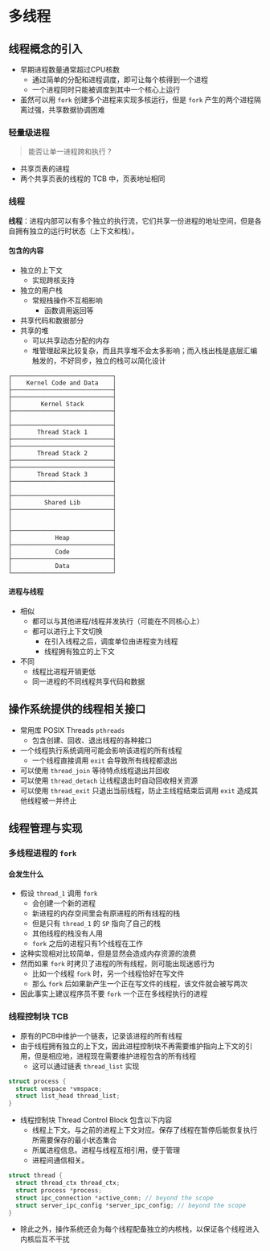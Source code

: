 # 多线程

## 线程概念的引入

- 早期进程数量通常超过CPU核数
  - 通过简单的分配和进程调度，即可让每个核得到一个进程
  - 一个进程同时只能被调度到其中一个核心上运行
- 虽然可以用 `fork` 创建多个进程来实现多核运行，但是 `fork` 产生的两个进程隔离过强，共享数据协调困难

### 轻量级进程

> 能否让单一进程跨和执行？

- 共享页表的进程
- 两个共享页表的线程的 TCB 中，页表地址相同

### 线程

**线程**：进程内部可以有多个独立的执行流，它们共享一份进程的地址空间，但是各自拥有独立的运行时状态（上下文和栈）。

#### 包含的内容

- 独立的上下文
  - 实现跨核支持
- 独立的用户栈
  - 常规栈操作不互相影响
    - 函数调用返回等
- 共享代码和数据部分
- 共享的堆
  - 可以共享动态分配的内存
  - 堆管理起来比较复杂，而且共享堆不会太多影响；而入栈出栈是底层汇编触发的，不好同步，独立的栈可以简化设计

```text
┌────────────────────────────┐
│    Kernel Code and Data    │
├────────────────────────────┤
├────────────────────────────┤
│        Kernel Stack        │
├────────────────────────────┤
│                            │
├────────────────────────────┤
│       Thread Stack 1       │
├────────────────────────────┤
├────────────────────────────┤
│       Thread Stack 2       │
├────────────────────────────┤
├────────────────────────────┤
│       Thread Stack 3       │
├────────────────────────────┤
│                            │
├────────────────────────────┤
│         Shared Lib         │
├────────────────────────────┤
│                            │
│                            │
├────────────────────────────┤
│            Heap            │
├────────────────────────────┤
│            Code            │
├────────────────────────────┤
│            Data            │
└────────────────────────────┘
```

#### 进程与线程

- 相似
  - 都可以与其他进程/线程并发执行（可能在不同核心上）
  - 都可以进行上下文切换
    - 在引入线程之后，调度单位由进程变为线程
    - 线程拥有独立的上下文
- 不同
  - 线程比进程开销更低
  - 同一进程的不同线程共享代码和数据

## 操作系统提供的线程相关接口

- 常用库 POSIX Threads `pthreads`
  - 包含创建、回收、退出线程的各种接口
- 一个线程执行系统调用可能会影响该进程的所有线程
  - 一个线程直接调用 `exit` 会导致所有线程都退出
- 可以使用 `thread_join` 等待特点线程退出并回收
- 可以使用 `thread_detach` 让线程退出时自动回收相关资源
- 可以使用 `thread_exit` 只退出当前线程，防止主线程结束后调用 `exit` 造成其他线程被一并终止

## 线程管理与实现

### 多线程进程的 `fork`

#### 会发生什么

- 假设 `thread_1` 调用 `fork`
  - 会创建一个新的进程
  - 新进程的内存空间里会有原进程的所有线程的栈
  - 但是只有 `thread_1` 的 `SP` 指向了自己的栈
  - 其他线程的栈没有人用
  - `fork` 之后的进程只有1个线程在工作
- 这种实现相对比较简单，但是显然会造成内存资源的浪费
- 然而如果 `fork` 时拷贝了进程的所有线程，则可能出现迷惑行为
  - 比如一个线程 `fork` 时，另一个线程恰好在写文件
  - 那么 `fork` 后如果新产生一个正在写文件的线程，该文件就会被写两次
- 因此事实上建议程序员不要 `fork` 一个正在多线程执行的进程

### 线程控制块 TCB

- 原有的PCB中维护一个链表，记录该进程的所有线程
- 由于线程拥有独立的上下文，因此进程控制块不再需要维护指向上下文的引用，但是相应地，进程现在需要维护进程包含的所有线程
  - 这可以通过链表 `thread_list` 实现

```cpp
struct process {
  struct vmspace *vmspace;
  struct list_head thread_list;
}
```

- 线程控制块 Thread Control Block 包含以下内容
  - 线程上下文。与之前的进程上下文对应。保存了线程在暂停后能恢复执行所需要保存的最小状态集合
  - 所属进程信息。进程与线程互相引用，便于管理
  - 进程间通信相关。

```cpp
struct thread {
  struct thread_ctx thread_ctx;
  struct process *process;
  struct ipc_connection *active_conn; // beyond the scope
  struct server_ipc_config *server_ipc_config; // beyond the scope
}
```

- 除此之外，操作系统还会为每个线程配备独立的内核栈，以保证各个线程进入内核后互不干扰
